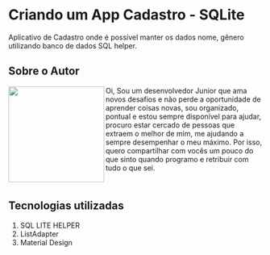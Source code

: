 # Criando um App Cadastro - SQLite

Aplicativo de Cadastro onde é possível manter os dados nome, gênero utilizando banco de dados SQL helper.

## Sobre o Autor
<img align="left" width="190" height="190" margin-right="150px" src="https://lh3.googleusercontent.com/pw/AM-JKLXhmwZXlDQxwQTG3f0HIUpyh4Yg5oyRCR9GZ09GVuaEGe2umH6R6TAYJeJgWCVEKROa7pQgbFVBQEaOwJ3VLGoNpDcTJ1p0yTvwLK0CJf7q9xh7Xnf1sS-vG7temrijQpiRitZC-c9e7THtDNVI5FQPkA=w169-h154-no?authuser=0"> Oi, Sou um desenvolvedor Junior que ama novos desafios e não perde a oportunidade de aprender coisas novas, sou organizado, pontual e estou sempre disponível para ajudar, procuro estar cercado de pessoas que extraem o melhor de mim, me ajudando a sempre desempenhar o meu máximo. Por isso, quero compartilhar com vocês um pouco do que sinto quando programo e retribuir com tudo o que sei.

## <br />Tecnologias utilizadas
1. SQL LITE HELPER
2. ListAdapter
6. Material Design
